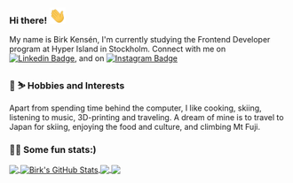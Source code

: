### Hi there! <img src="https://raw.githubusercontent.com/birkkensen/birkkensen/main/images/wave.gif" width="30px">

My name is Birk Kensén, I'm currently studying the Frontend Developer program at Hyper Island in Stockholm. Connect with me on [![Linkedin Badge](https://img.shields.io/badge/-LinkedIn-blue?style=rounded-square&logo=Linkedin&logoColor=white&link=https://www.linkedin.com/in/birkkensen)](https://www.linkedin.com/in/birkkensen), and on 
[![Instagram Badge](https://img.shields.io/badge/-Instagram-405DE6?style=rounded-square&logo=instagram&logoColor=white&link=https://www.instagram.com/birkkensen)](https://www.instagram.com/birkkensen)


<!--**<a href="https://www.linkedin.com/in/birkkensen/" target="_blank"><img src="https://raw.githubusercontent.com/birkkensen/birkkensen/main/images/linkedin.svg" width="15px"></a>, or on <a href="https://www.instagram.com/birkkensen/" target="_blank"><img src="https://raw.githubusercontent.com/birkkensen/birkkensen/main/images/instagram.svg" width="15px"></a>.**-->

### :fried_egg: :skier: Hobbies and Interests

Apart from spending time behind the computer, I like cooking, skiing, listening to music, 3D-printing and traveling. A dream of mine is to travel to Japan for skiing, enjoying the food and culture, and climbing Mt Fuji. 

### 👨‍💻 Some fun stats:)

<a href="https://github.com/birkkensen/birkkensen">
  <img align="center" src="https://github-readme-stats.vercel.app/api/top-langs/?username=birkkensen&title_color=ffffff&text_color=c9cacc&icon_color=2bbc8a&bg_color=1d1f21&langs_count=4" />
</a>
<a href="https://github.com/birkkensen/birkkensen">
  <img align="center" src="https://github-readme-stats.vercel.app/api?username=birkkensen&show_icons=true&line_height=27&count_private=true&title_color=ffffff&text_color=c9cacc&icon_color=2bbc8a&bg_color=1d1f21" alt="Birk's GitHub Stats" />
</a>

<a href="https://github.com/birkkensen/jumperProject">
  <img align="center" src="https://github-readme-stats.vercel.app/api/pin/?username=birkkensen&repo=jumperProject&title_color=ffffff&text_color=c9cacc&icon_color=2bbc8a&bg_color=1d1f21" />
</a> 

<a href="https://github.com/birkkensen/Pong">
  <img align="center" src="https://github-readme-stats.vercel.app/api/pin/?username=birkkensen&repo=Pong&title_color=ffffff&text_color=c9cacc&icon_color=2bbc8a&bg_color=1d1f21" />
</a>
